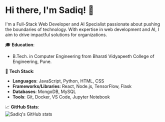 # Hi there, I'm Sadiq! 👋

I'm a Full-Stack Web Developer and AI Specialist passionate about pushing the boundaries of technology. With expertise in web development and AI, I aim to drive impactful solutions for organizations.

🎓 **Education**: 
- B.Tech. in Computer Engineering from Bharati Vidyapeeth College of Engineering, Pune.

🚀 **Tech Stack**:
- **Languages**: JavaScript, Python, HTML, CSS
- **Frameworks/Libraries**: React, Node.js, TensorFlow, Flask
- **Databases**: MongoDB, MySQL
- **Tools**: Git, Docker, VS Code, Jupyter Notebook

📈 **GitHub Stats**:<br/>
![Sadiq's GitHub stats](https://github-readme-stats.vercel.app/api?username=sadiqhussain13&show_icons=true&theme=transparent)
